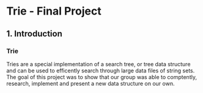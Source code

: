 # Trie - Final Project
## 1. Introduction
### Trie
<p> Tries are a special implementation of a search tree, or tree data structure and can be used to efficently search through large data files of string sets.
  The goal of this project was to show that our group was able to comptently, research, implement and present a new data structure on our own. 
  
